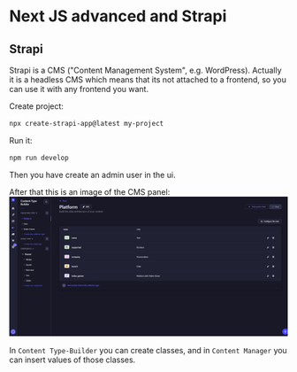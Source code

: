 # Next JS advanced and Strapi

## Strapi
Strapi is a CMS ("Content Management System", e.g. WordPress). Actually it is a headless CMS which means that its not attached to a frontend, so you can use it with any frontend you want.

Create project:
```sh
npx create-strapi-app@latest my-project
```

Run it:
```sh
npm run develop
```

Then you have create an admin user in the ui.

After that this is an image of the CMS panel:
![Strapi](strapi.png)

In `Content Type-Builder` you can create classes, and in `Content Manager` you can insert values of those classes.
